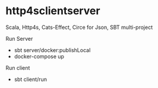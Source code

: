 # http4sclientserver

Scala, Http4s, Cats-Effect, Circe for Json, SBT multi-project

Run Server
- sbt server/docker:publishLocal
- docker-compose up

Run client
- sbt client/run

